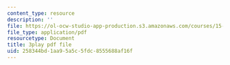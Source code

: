 ```yaml
---
content_type: resource
description: ''
file: https://ol-ocw-studio-app-production.s3.amazonaws.com/courses/15-071-the-analytics-edge-spring-2017/258344bd1aa95a5c5fdc8555688af16f_ktGKsoTGIho.pdf
file_type: application/pdf
resourcetype: Document
title: 3play pdf file
uid: 258344bd-1aa9-5a5c-5fdc-8555688af16f
---
```


